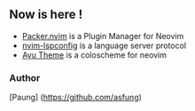 ## Now is here !

- [Packer.nvim](https://github.com/wbthomason/packer.nvim) is a Plugin Manager for Neovim 
- [nvim-lspconfig](https://github.com/neovim/nvim-lspconfig) is a language server protocol 
- [Ayu Theme](https://github.com/Shatur/neovim-ayu) is a coloscheme for neovim 

### Author
[Paung] (https://github.com/asfung)


